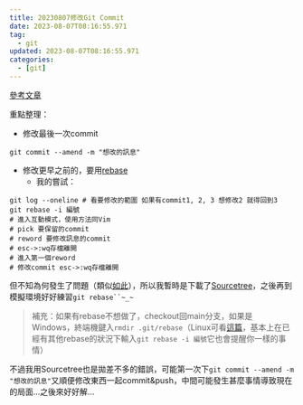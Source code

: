 ```yaml
---
title: 20230807修改Git Commit
date: 2023-08-07T08:16:55.971
tag:
  - git
updated: 2023-08-07T08:16:55.971
categories:
  - [git]
---
```

[參考文章](https://gitbook.tw/chapters/using-git/amend-commit1)

重點整理：
- 修改最後一次commit
```shell
git commit --amend -m "想改的訊息"
```
- 修改更早之前的，要用[rebase](https://gitbook.tw/chapters/rewrite-history/change-commit-message)
  - 我的嘗試：
```shell
git log --oneline # 看要修改的範圍 如果有commit1, 2, 3 想修改2 就得回到3
git rebase -i 編號
# 進入互動模式，使用方法同Vim
# pick 要保留的commit
# reword 要修改訊息的commit
# esc->:wq存檔離開
# 進入第一個reword
# 修改commit esc->:wq存檔離開
```
但不知為何發生了問題（類似[如此](https://stackoverflow.com/questions/31069316/error-with-git-rebase-could-not-apply)），所以我暫時是下載了[Sourcetree](https://www.sourcetreeapp.com/)，之後再到模擬環境好好練習`git rebase``~_~`

>補充：如果有rebase不想做了，checkout回main分支，如果是Windows，終端機鍵入`rmdir .git/rebase`（Linux可看[這篇](https://stackoverflow.com/questions/34496834/how-do-i-remove-an-old-rebase)，基本上在已經有其他rebase的狀況下輸入`git rebase -i 編號`它也會提醒你一樣的事情）

不過我用Sourcetree也是拋差不多的錯誤，可能第一次下`git commit --amend -m "想改的訊息"`又順便修改東西一起commit&push，中間可能發生甚麼事情導致現在的局面...之後來好好解...